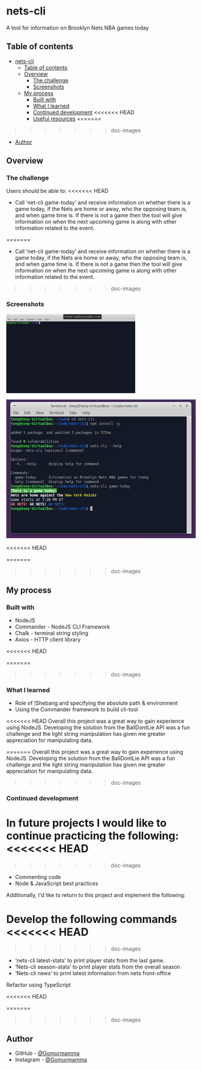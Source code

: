 # nets-cli

A tool for information on Brooklyn Nets NBA games today

## Table of contents

- [nets-cli](#nets-cli)
  - [Table of contents](#table-of-contents)
  - [Overview](#overview)
    - [The challenge](#the-challenge)
    - [Screenshots](#screenshots)
  - [My process](#my-process)
    - [Built with](#built-with)
    - [What I learned](#what-i-learned)
    - [Continued development](#continued-development)
<<<<<<< HEAD
    - [Useful resources](#useful-resources)
=======
>>>>>>> doc-images
  - [Author](#author)

## Overview

### The challenge

Users should be able to:
<<<<<<< HEAD
- Call ‘net-cli game-today’ and receive information on whether there is a game today, if the Nets are home or away, who the opposing team is, and when game time is.
If there is not a game then the tool will give information on when the next upcoming game is along with other information related to the event.

=======

- Call ‘net-cli game-today’ and receive information on whether there is a game today, if the Nets are home or away, who the opposing team is, and when game time is.
  If there is not a game then the tool will give information on when the next upcoming game is along with other information related to the event.
>>>>>>> doc-images

### Screenshots

![nets-cli - demonstration](images/nets_cli-demo.gif)

![nets-cli - screenshot](images/nets_cli-demo.png)

<<<<<<< HEAD

=======
>>>>>>> doc-images
## My process

### Built with

- NodeJS
- Commander - NodeJS CLI Framework
- Chalk - terminal string styling
- Axios - HTTP client library

<<<<<<< HEAD

=======
>>>>>>> doc-images
### What I learned

- Role of !Shebang and specifying the absolute path & environment
- Using the Commander framework to build cli-tool

<<<<<<< HEAD
Overall this project was a great way to gain experience using NodeJS. Developing the solution from the BallDontLie API was a fun challenge and the light string manipulation has given me greater appreciation for manipulating data. 

=======
Overall this project was a great way to gain experience using NodeJS. Developing the solution from the BallDontLie API was a fun challenge and the light string manipulation has given me greater appreciation for manipulating data.
>>>>>>> doc-images

### Continued development

In future projects I would like to continue practicing the following:
<<<<<<< HEAD
=======

>>>>>>> doc-images
- Commenting code
- Node & JavaScript best practices

Additionally, I'd like to return to this project and implement the following:

Develop the following commands
<<<<<<< HEAD
=======

>>>>>>> doc-images
- ‘nets-cli latest-stats’ to print player stats from the last game.
- ‘Nets-cli season-stats’ to print player stats from the overall season
- ‘Nets-cli news’ to print latest information from nets front-office

Refactor using TypeScript

<<<<<<< HEAD

=======
>>>>>>> doc-images
## Author

- GitHub - [@Gomurmamma](https://www.github.com/Gomurmamma)
- Instagram - [@Gomurmamma](https://www.instagram.com/Gomurmamma)
